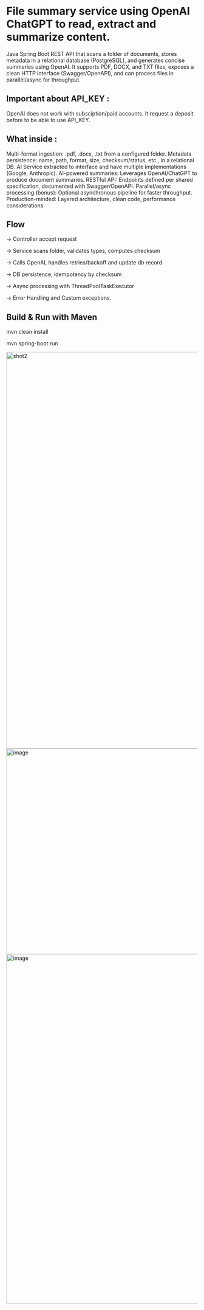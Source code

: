 # File summary service using OpenAI ChatGPT to read, extract and summarize content.
Java Spring Boot REST API that scans a folder of documents, stores metadata in a relational database (PostgreSQL), and generates concise summaries using OpenAI. 
It supports PDF, DOCX, and TXT files, exposes a clean HTTP interface (Swagger/OpenAPI), and can process files in parallel/async for throughput.

## Important about API_KEY : 
OpenAI does not work with subsciption/paid accounts. It request a deposit before to be able to use API_KEY.

## What inside :
Multi-format ingestion: .pdf, .docx, .txt from a configured folder. 
Metadata persistence: name, path, format, size, checksum/status, etc., in a relational DB.
AI Service extracted to interface and have multiple implementations (Google, Anthropic).
AI-powered summaries: Leverages OpenAI/ChatGPT to produce document summaries. 
RESTful API: Endpoints defined per shared specification, documented with Swagger/OpenAPI.
Parallel/async processing (bonus): Optional asynchronous pipeline for faster throughput.
Production-minded: Layered architecture, clean code, performance considerations

## Flow
-> Controller accept request 

-> Service scans folder, validates types, computes checksum 

-> Calls OpenAI, handles retries/backoff and update db record

-> DB persistence, idempotency by checksum

-> Async processing with ThreadPoolTaskExecutor

-> Error Handling and Custom exceptions.


## Build & Run with Maven 
mvn clean install

mvn spring-boot:run


<img width="1919" height="1044" alt="shot2" src="https://github.com/user-attachments/assets/6f455120-0175-482a-b43f-ab8f42ca025c" />

<img width="1897" height="541" alt="image" src="https://github.com/user-attachments/assets/26bda59c-d2b0-4e18-bbe5-431947fd1ee4" />

<img width="949" height="920" alt="image" src="https://github.com/user-attachments/assets/5939e037-381f-47de-b9b6-02bb9574cad0" />

